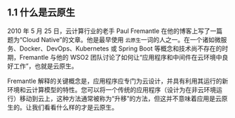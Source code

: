 ## 1.1 什么是云原生

2010 年 5 月 25 日，云计算行业的老手 Paul Fremantle 在他的博客上写了一篇题为“Cloud Native”的文章。他是最早使用 `云原生`一词的人之一。在一个诸如微服务、Docker、DevOps、Kubernetes 或 Spring Boot 等概念和技术尚不存在的时期，Fremantle 与他的 WSO2 团队讨论了如何让“应用程序和中间件在云环境中良好工作”，也就是云原生。

Fremantle 解释的关键概念是，应用程序应专门为云设计，并具有利用其运行的新环境和云计算模型的特性。您可以将一个传统的应用程序（设计为在非云环境运行）移动到云上，这种方法通常被称为“升移”的方法，但这并不意味着应用是云原生的。让我们看看什么样的才是云原生。